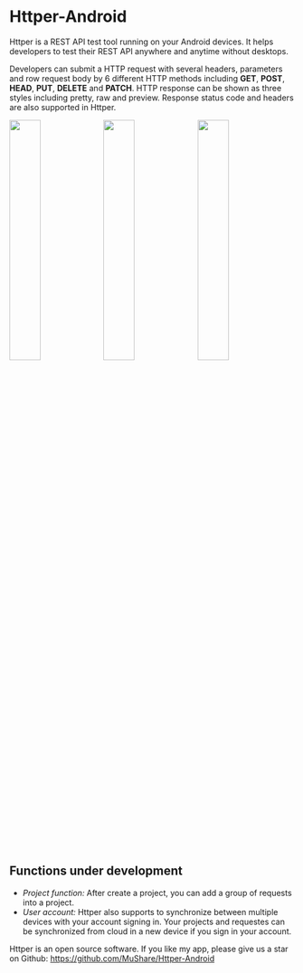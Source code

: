 # Httper-Android

Httper is a REST API test tool running on your Android devices. It helps developers to test their REST API anywhere and anytime without desktops.

Developers can submit a HTTP request with several headers, parameters and row request body by 6 different HTTP methods including **GET**, **POST**, **HEAD**, **PUT**, **DELETE** and **PATCH**. HTTP response can be shown as three styles including pretty, raw and preview. Response status code and headers are also supported in Httper.

<img src="https://github.com/MuShare/Httper-Android/raw/master/pictures/intro/Artboard%201.png" width="33%"/><img src="https://github.com/MuShare/Httper-Android/raw/master/pictures/intro/Artboard%202.png" width="33%"/><img src="https://github.com/MuShare/Httper-Android/raw/master/pictures/intro/Artboard%203.png" width="33%"/>

## Functions under development
* *Project function:* After create a project, you can add a group of requests into a project. 
* *User account:* Httper also supports to synchronize between multiple devices with your account signing in. Your projects and requestes can be synchronized from cloud in a new device if you sign in your account.

Httper is an open source software. If you like my app, please give us a star on Github: https://github.com/MuShare/Httper-Android
